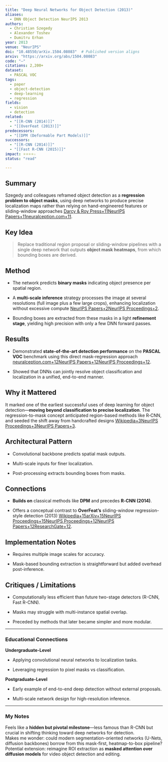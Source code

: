 ```yaml
---
title: "Deep Neural Networks for Object Detection (2013)"
aliases:
  - DNN Object Detection NeurIPS 2013
authors:
  - Christian Szegedy
  - Alexander Toshev
  - Dumitru Erhan
year: 2013
venue: "NeurIPS"
doi: "10.48550/arXiv.1504.08083"  # Published version aligns
arxiv: "https://arxiv.org/abs/1504.08083"
code: "—"
citations: 2,200+
dataset:
  - PASCAL VOC
tags:
  - paper
  - object-detection
  - deep-learning
  - regression
fields:
  - vision
  - detection
related:
  - "[[R-CNN (2014)]]"
  - "[[OverFeat (2013)]]"
predecessors:
  - "[[DPM (Deformable Part Models)]]"
successors:
  - "[[R-CNN (2014)]]"
  - "[[Fast R-CNN (2015)]]"
impact: ⭐⭐⭐⭐☆
status: "read"

---
```


## Summary

Szegedy and colleagues reframed object detection as a **regression problem to object masks**, using deep networks to produce precise localization maps rather than relying on hand-engineered features or sliding-window approaches [Darcy & Roy Press+11NeurIPS Papers+11neuralception.com+11](https://papers.neurips.cc/paper/5207-deep-neural-networks-for-object-detection.pdf?utm_source=chatgpt.com).

## Key Idea

> Replace traditional region proposal or sliding-window pipelines with a single deep network that outputs **object mask heatmaps**, from which bounding boxes are derived.

## Method

- The network predicts **binary masks** indicating object presence per spatial region.
    
- A **multi-scale inference** strategy processes the image at several resolutions (full image plus a few large crops), enhancing localization without excessive compute [NeurIPS Papers+2NeurIPS Proceedings+2](https://papers.neurips.cc/paper/5207-deep-neural-networks-for-object-detection.pdf?utm_source=chatgpt.com).
    
- Bounding boxes are extracted from these masks in a light **refinement stage**, yielding high precision with only a few DNN forward passes.
    

## Results

- Demonstrated **state-of-the-art detection performance** on the **PASCAL VOC** benchmark using this direct mask-regression approach [neuralception.com+12NeurIPS Papers+12NeurIPS Proceedings+12](https://papers.neurips.cc/paper/5207-deep-neural-networks-for-object-detection.pdf?utm_source=chatgpt.com).
    
- Showed that DNNs can jointly resolve object classification and localization in a unified, end-to-end manner.
    

## Why it Mattered

It marked one of the earliest successful uses of deep learning for object detection—**moving beyond classification to precise localization**. The regression-to-mask concept anticipated region-based methods like R‑CNN, and seeded the shift away from handcrafted designs [Wikipedia+3NeurIPS Proceedings+3NeurIPS Papers+3](https://papers.nips.cc/paper/5207-deep-neural-networks-for-object-detection?utm_source=chatgpt.com).

## Architectural Pattern

- Convolutional backbone predicts spatial mask outputs.
    
- Multi-scale inputs for finer localization.
    
- Post-processing extracts bounding boxes from masks.
    

## Connections

- **Builds on** classical methods like **DPM** and precedes **R‑CNN (2014)**.
    
- Offers a conceptual contrast to **OverFeat’s** sliding-window regression-style detection (2013) [Wikipedia+15arXiv+15NeurIPS Proceedings+15](https://arxiv.org/abs/1312.6229?utm_source=chatgpt.com)[NeurIPS Proceedings+12NeurIPS Papers+12ResearchGate+12](https://papers.neurips.cc/paper/5207-deep-neural-networks-for-object-detection.pdf?utm_source=chatgpt.com).
    

## Implementation Notes

- Requires multiple image scales for accuracy.
    
- Mask-based bounding extraction is straightforward but added overhead post-inference.
    

## Critiques / Limitations

- Computationally less efficient than future two-stage detectors (R-CNN, Fast R-CNN).
    
- Masks may struggle with multi-instance spatial overlap.
    
- Preceded by methods that later became simpler and more modular.
    

---

### Educational Connections

**Undergraduate-Level**

- Applying convolutional neural networks to localization tasks.
    
- Leveraging regression to pixel masks vs classification.
    

**Postgraduate-Level**

- Early example of end-to-end deep detection without external proposals.
    
- Multi-scale network design for high-resolution inference.
    

---

### My Notes

Feels like a **hidden but pivotal milestone**—less famous than R-CNN but crucial in shifting thinking toward deep networks for detection.  
Makes me wonder: could modern segmentation-oriented networks (U-Nets, diffusion backbones) borrow from this mask-first, heatmap-to-box pipeline?  
Potential extension: reimagine ROI extraction as **masked attention over diffusion models** for video object detection and editing.
